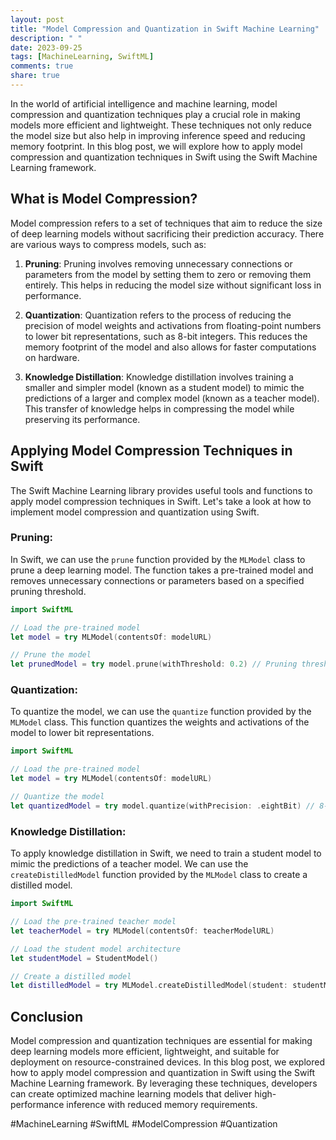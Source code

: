 ```yaml
---
layout: post
title: "Model Compression and Quantization in Swift Machine Learning"
description: " "
date: 2023-09-25
tags: [MachineLearning, SwiftML]
comments: true
share: true
---
```


In the world of artificial intelligence and machine learning, model compression and quantization techniques play a crucial role in making models more efficient and lightweight. These techniques not only reduce the model size but also help in improving inference speed and reducing memory footprint. In this blog post, we will explore how to apply model compression and quantization techniques in Swift using the Swift Machine Learning framework.

## What is Model Compression?

Model compression refers to a set of techniques that aim to reduce the size of deep learning models without sacrificing their prediction accuracy. There are various ways to compress models, such as:

1. **Pruning**: Pruning involves removing unnecessary connections or parameters from the model by setting them to zero or removing them entirely. This helps in reducing the model size without significant loss in performance.

2. **Quantization**: Quantization refers to the process of reducing the precision of model weights and activations from floating-point numbers to lower bit representations, such as 8-bit integers. This reduces the memory footprint of the model and also allows for faster computations on hardware.

3. **Knowledge Distillation**: Knowledge distillation involves training a smaller and simpler model (known as a student model) to mimic the predictions of a larger and complex model (known as a teacher model). This transfer of knowledge helps in compressing the model while preserving its performance.

## Applying Model Compression Techniques in Swift

The Swift Machine Learning library provides useful tools and functions to apply model compression techniques in Swift. Let's take a look at how to implement model compression and quantization using Swift.

### Pruning:

In Swift, we can use the `prune` function provided by the `MLModel` class to prune a deep learning model. The function takes a pre-trained model and removes unnecessary connections or parameters based on a specified pruning threshold.

```swift
import SwiftML

// Load the pre-trained model
let model = try MLModel(contentsOf: modelURL)

// Prune the model
let prunedModel = try model.prune(withThreshold: 0.2) // Pruning threshold of 20%
```

### Quantization:

To quantize the model, we can use the `quantize` function provided by the `MLModel` class. This function quantizes the weights and activations of the model to lower bit representations.

```swift
import SwiftML

// Load the pre-trained model
let model = try MLModel(contentsOf: modelURL)

// Quantize the model
let quantizedModel = try model.quantize(withPrecision: .eightBit) // 8-bit quantization
```

### Knowledge Distillation:

To apply knowledge distillation in Swift, we need to train a student model to mimic the predictions of a teacher model. We can use the `createDistilledModel` function provided by the `MLModel` class to create a distilled model.

```swift
import SwiftML

// Load the pre-trained teacher model
let teacherModel = try MLModel(contentsOf: teacherModelURL)

// Load the student model architecture
let studentModel = StudentModel()

// Create a distilled model
let distilledModel = try MLModel.createDistilledModel(student: studentModel, teacher: teacherModel)
```

## Conclusion

Model compression and quantization techniques are essential for making deep learning models more efficient, lightweight, and suitable for deployment on resource-constrained devices. In this blog post, we explored how to apply model compression and quantization in Swift using the Swift Machine Learning framework. By leveraging these techniques, developers can create optimized machine learning models that deliver high-performance inference with reduced memory requirements.

#MachineLearning #SwiftML #ModelCompression #Quantization
